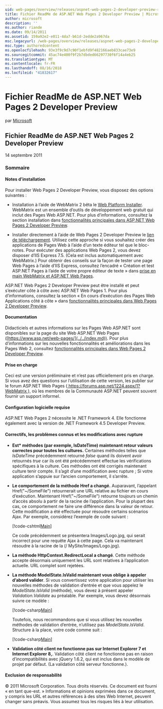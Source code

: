 ```yaml
---
uid: web-pages/overview/releases/aspnet-web-pages-2-developer-preview-readme
title: Fichier ReadMe de ASP.NET Web Pages 2 Developer Preview | Microsoft Docs
author: microsoft
description: ''
ms.author: riande
ms.date: 09/14/2011
ms.assetid: 159a92e2-e011-4da7-b61d-2edde2a967da
msc.legacyurl: /web-pages/overview/releases/aspnet-web-pages-2-developer-preview-readme
msc.type: authoredcontent
ms.openlocfilehash: 93e3f9c9d7c90f1ebfd9f482166aeb833cae73e9
ms.sourcegitcommit: 45ac74e400f9f2b7dbded66297730f6f14a4eb25
ms.translationtype: MT
ms.contentlocale: fr-FR
ms.lasthandoff: 08/16/2018
ms.locfileid: "41832617"
---
```

<a name="aspnet-web-pages-2-developer-preview-readme"></a>Fichier ReadMe de ASP.NET Web Pages 2 Developer Preview
====================
par [Microsoft](https://github.com/microsoft)

## <a name="aspnet-web-pages-2-developer-preview-readme"></a>Fichier ReadMe de ASP.NET Web Pages 2 Developer Preview

14 septembre 2011

### <a name="contents"></a>Sommaire

#### <a id="_Toc303701284"></a>  Notes d’installation

Pour installer Web Pages 2 Developer Preview, vous disposez des options suivantes :

- Installation à l’aide de WebMatrix 2 bêta le [Web Platform Installer](https://go.microsoft.com/fwlink/?LinkId=226883). WebMatrix est un ensemble d’outils de développement web gratuit qui inclut des Pages Web ASP.NET. Pour plus d’informations, consultez la section installation dans [fonctionnalités principales dans ASP.NET Web Pages 2 Developer Preview](https://go.microsoft.com/fwlink/?LinkID=227824).

- Installer directement à l’aide de Web Pages 2 Developer Preview le [lien de téléchargement](https://go.microsoft.com/fwlink/?LinkID=226335). Utilisez cette approche si vous souhaitez créer des applications de Pages Web à l’aide d’un texte éditeur tel que le bloc-notes. Pour exécuter des applications Web Pages 2, vous devez disposer d’IIS Express 7.5. (Cela est inclus automatiquement avec WebMatrix.) Pour obtenir des conseils sur la façon de tester une page Web Pages à l’aide d’IIS Express, consultez l’encadré « Création et test ASP.NET Pages à l’aide de votre propre éditeur de texte » dans [prise en main WebMatrix et ASP.NET Web Pages](https://go.microsoft.com/fwlink/?LinkId=202889).

ASP.NET Web Pages 2 Developer Preview peut être installé et peut s’exécuter côte à côte avec ASP.NET Web Pages 1. <a id="a"></a>Pour plus d’informations, consultez la section « En cours d’exécution des Pages Web Applications côté à côte » dans [fonctionnalités principales dans Web Pages 2 Developer Preview](https://go.microsoft.com/fwlink/?LinkID=227824).

#### <a id="_Toc303701285"></a>  Documentation

Didacticiels et autres informations sur les Pages Web ASP.NET sont disponibles sur la page du site Web ASP.NET Web Pages ([https://www.asp.net/web-pages/](../../index.md)). Pour plus d’informations sur les nouvelles fonctionnalités et améliorations dans les Pages Web 2, consultez [fonctionnalités principales dans Web Pages 2 Developer Preview](https://go.microsoft.com/fwlink/?LinkID=227824).

#### <a id="_Toc303701286"></a>  Prise en charge

<a id="_Toc209852135"></a><a id="_Toc255833657"></a> Ceci est une version préliminaire et n’est pas officiellement pris en charge. Si vous avez des questions sur l’utilisation de cette version, les publier sur le forum ASP.NET Web Pages ([ https://forums.asp.net/1224.aspx/1?WebMatrix ](https://forums.asp.net/1224.aspx/1?WebMatrix) ), où les membres de la Communauté ASP.NET peuvent souvent fournir un support informel.

#### <a id="_Toc303701287"></a>  Configuration logicielle requise

ASP.NET Web Pages 2 nécessite le .NET Framework 4. Elle fonctionne également avec la version de .NET Framework 4.5 Developer Preview.

<a id="_Toc303701288"></a><a id="_Breaking_Changes"></a>

#### <a name="fixes-known-issues-and-breaking-changes"></a>Correctifs, les problèmes connus et les modifications avec rupture

<a id="_Toc224729061"></a><a id="_Toc238051347"></a>

- **Est\* méthodes (par exemple, IsDateTime) maintenant retour valeurs correctes pour toutes les cultures.** Certaines méthodes telles que *IsDateTime* précédemment retourné *false* quand ils doivent avoir retournés *true* car ils ont été précédemment effectue les vérifications spécifiques à la culture. Ces méthodes ont été corrigés maintenant culture tenir compte. Il s’agit d’une modification avec rupture ; Si votre application s’appuie sur l’ancien comportement, il s’arrête.
- **Le comportement de la méthode Href a changé.** Auparavant, l’appelant Href("~/SomeFile") retournerait une URL relative au fichier en cours d’exécution. Maintenant Href("~/SomeFile") retourne toujours un chemin d’accès absolu à partir de la racine de l’application. Pour la plupart des cas, ce comportement ne faire une différence dans la valeur de retour. Cette modification a été effectuée pour résoudre certains scénarios Ajax. Par exemple, considérez l’exemple de code suivant : 

    [!code-cshtml[Main](aspnet-web-pages-2-developer-preview-readme/samples/sample1.cshtml)]

    Ce code précédemment se présentera Images/Logo.jpg, qui serait incorrect pour une requête Ajax à cette page. Cela va maintenant résoudre à la racine de la (/ MySite/Images/Logo.jpg).
- **La méthode HttpContext.RedirectLocal a changé**. Cette méthode accepte désormais uniquement les URL sont relatives à l’application actuelle. URL complet sont rejetées.
- **La méthode ModelState.IsValid maintenant vous oblige à appeler d’abord valider**. Si vous convertissez votre application pour utiliser les nouvelles méthodes de validation d’entrée et que vous appelez le *ModelState.IsValid* (méthode), vous devez à présent appeler *Validation.Validate* au préalable. Par exemple, vous devez désormais suivre ce modèle : 

    [!code-csharp[Main](aspnet-web-pages-2-developer-preview-readme/samples/sample2.cs)]

  Toutefois, nous recommandons que si vous utilisez les nouvelles méthodes de validation d’entrée, n’utilisez pas *ModelState.IsValid*. Structure à la place, votre code comme suit : 

    [!code-csharp[Main](aspnet-web-pages-2-developer-preview-readme/samples/sample3.cs)]
- **Validation côté client ne fonctionne pas sur Internet Explorer 7 et Internet Explorer 8,**. Validation côté client ne fonctionne pas en raison d’incompatibilités avec jQuery 1.6.2, qui est inclus dans le modèle de projet par défaut. (La validation côté serveur fonctionne.).

#### <a id="_Toc303701289"></a>  Exclusion de responsabilité

© 2011 Microsoft Corporation. Tous droits réservés. Ce document est fourni « en tant que-est. » Informations et opinions exprimées dans ce document, y compris les URL et autres références à des sites Web Internet, peuvent changer sans préavis. Vous assumez tous les risques liés à leur utilisation.
